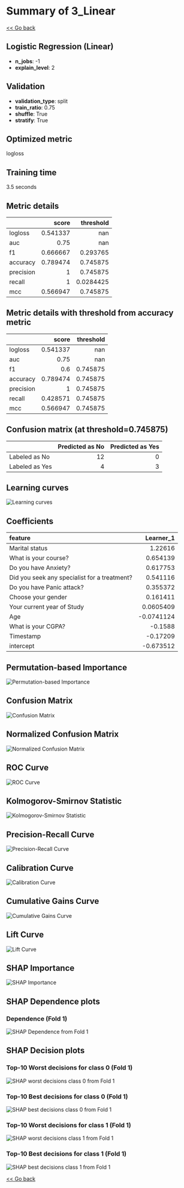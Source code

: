 # Summary of 3_Linear

[<< Go back](../README.md)


## Logistic Regression (Linear)
- **n_jobs**: -1
- **explain_level**: 2

## Validation
 - **validation_type**: split
 - **train_ratio**: 0.75
 - **shuffle**: True
 - **stratify**: True

## Optimized metric
logloss

## Training time

3.5 seconds

## Metric details
|           |    score |   threshold |
|:----------|---------:|------------:|
| logloss   | 0.541337 | nan         |
| auc       | 0.75     | nan         |
| f1        | 0.666667 |   0.293765  |
| accuracy  | 0.789474 |   0.745875  |
| precision | 1        |   0.745875  |
| recall    | 1        |   0.0284425 |
| mcc       | 0.566947 |   0.745875  |


## Metric details with threshold from accuracy metric
|           |    score |   threshold |
|:----------|---------:|------------:|
| logloss   | 0.541337 |  nan        |
| auc       | 0.75     |  nan        |
| f1        | 0.6      |    0.745875 |
| accuracy  | 0.789474 |    0.745875 |
| precision | 1        |    0.745875 |
| recall    | 0.428571 |    0.745875 |
| mcc       | 0.566947 |    0.745875 |


## Confusion matrix (at threshold=0.745875)
|                |   Predicted as No |   Predicted as Yes |
|:---------------|------------------:|-------------------:|
| Labeled as No  |                12 |                  0 |
| Labeled as Yes |                 4 |                  3 |

## Learning curves
![Learning curves](learning_curves.png)

## Coefficients
| feature                                      |   Learner_1 |
|:---------------------------------------------|------------:|
| Marital status                               |   1.22616   |
| What is your course?                         |   0.654139  |
| Do you have Anxiety?                         |   0.617753  |
| Did you seek any specialist for a treatment? |   0.541116  |
| Do you have Panic attack?                    |   0.355372  |
| Choose your gender                           |   0.161411  |
| Your current year of Study                   |   0.0605409 |
| Age                                          |  -0.0741124 |
| What is your CGPA?                           |  -0.1588    |
| Timestamp                                    |  -0.17209   |
| intercept                                    |  -0.673512  |


## Permutation-based Importance
![Permutation-based Importance](permutation_importance.png)
## Confusion Matrix

![Confusion Matrix](confusion_matrix.png)


## Normalized Confusion Matrix

![Normalized Confusion Matrix](confusion_matrix_normalized.png)


## ROC Curve

![ROC Curve](roc_curve.png)


## Kolmogorov-Smirnov Statistic

![Kolmogorov-Smirnov Statistic](ks_statistic.png)


## Precision-Recall Curve

![Precision-Recall Curve](precision_recall_curve.png)


## Calibration Curve

![Calibration Curve](calibration_curve_curve.png)


## Cumulative Gains Curve

![Cumulative Gains Curve](cumulative_gains_curve.png)


## Lift Curve

![Lift Curve](lift_curve.png)



## SHAP Importance
![SHAP Importance](shap_importance.png)

## SHAP Dependence plots

### Dependence (Fold 1)
![SHAP Dependence from Fold 1](learner_fold_0_shap_dependence.png)

## SHAP Decision plots

### Top-10 Worst decisions for class 0 (Fold 1)
![SHAP worst decisions class 0 from Fold 1](learner_fold_0_shap_class_0_worst_decisions.png)
### Top-10 Best decisions for class 0 (Fold 1)
![SHAP best decisions class 0 from Fold 1](learner_fold_0_shap_class_0_best_decisions.png)
### Top-10 Worst decisions for class 1 (Fold 1)
![SHAP worst decisions class 1 from Fold 1](learner_fold_0_shap_class_1_worst_decisions.png)
### Top-10 Best decisions for class 1 (Fold 1)
![SHAP best decisions class 1 from Fold 1](learner_fold_0_shap_class_1_best_decisions.png)

[<< Go back](../README.md)
